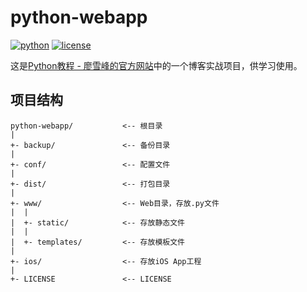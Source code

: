# python-webapp

[![python](https://img.shields.io/badge/python-3.6.2-blue.svg)]() [![license](https://img.shields.io/github/license/weileiming/python-webapp.svg)](https://github.com/WeiLeiming/python-webapp/blob/master/LICENSE)

这是[Python教程 - 廖雪峰的官方网站](https://www.liaoxuefeng.com/wiki/0014316089557264a6b348958f449949df42a6d3a2e542c000/001432170876125c96f6cc10717484baea0c6da9bee2be4000)中的一个博客实战项目，供学习使用。

## 项目结构

```
python-webapp/           <-- 根目录
|
+- backup/               <-- 备份目录
|
+- conf/                 <-- 配置文件
|
+- dist/                 <-- 打包目录
|
+- www/                  <-- Web目录，存放.py文件
|  |
|  +- static/            <-- 存放静态文件
|  |
|  +- templates/         <-- 存放模板文件
|
+- ios/                  <-- 存放iOS App工程
|
+- LICENSE               <-- LICENSE
```

